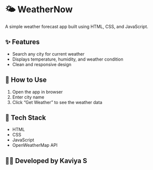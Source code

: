# 🌤️ WeatherNow

A simple weather forecast app built using HTML, CSS, and JavaScript.

## ✨ Features
- Search any city for current weather
- Displays temperature, humidity, and weather condition
- Clean and responsive design

## 🚀 How to Use
1. Open the app in browser
2. Enter city name
3. Click “Get Weather” to see the weather data

## 🔧 Tech Stack
- HTML
- CSS
- JavaScript
- OpenWeatherMap API

## 👩‍💻 Developed by Kaviya S
